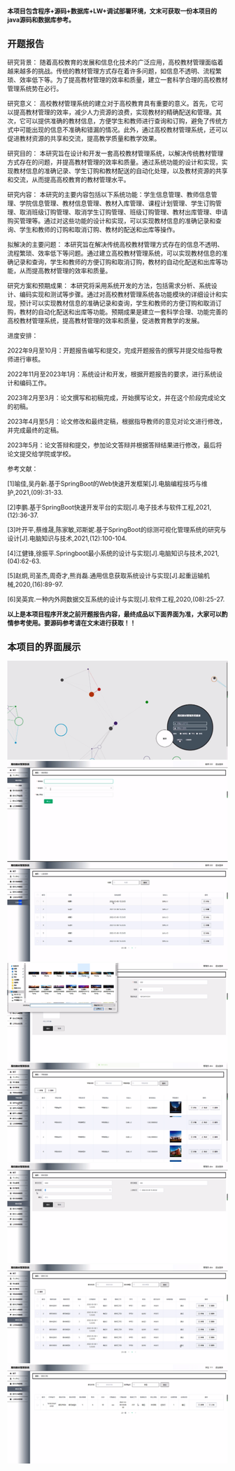 ****本项目包含程序+源码+数据库+LW+调试部署环境，文末可获取一份本项目的java源码和数据库参考。****

## ******开题报告******

研究背景：
随着高校教育的发展和信息化技术的广泛应用，高校教材管理面临着越来越多的挑战。传统的教材管理方式存在着许多问题，如信息不透明、流程繁琐、效率低下等。为了提高教材管理的效率和质量，建立一套科学合理的高校教材管理系统势在必行。

研究意义：
高校教材管理系统的建立对于高校教育具有重要的意义。首先，它可以提高教材管理的效率，减少人力资源的浪费，实现教材的精确配送和管理。其次，它可以提供准确的教材信息，方便学生和教师进行查询和订购，避免了传统方式中可能出现的信息不准确和错漏的情况。此外，通过高校教材管理系统，还可以促进教材资源的共享和交流，提高教学质量和教学效果。

研究目的：
本研究旨在设计和开发一套高校教材管理系统，以解决传统教材管理方式存在的问题，并提高教材管理的效率和质量。通过系统功能的设计和实现，实现教材信息的准确记录、学生订购和教材配送的自动化处理，以及教材资源的共享和交流，从而提高高校教育的教材管理水平。

研究内容：
本研究的主要内容包括以下系统功能：学生信息管理、教师信息管理、学院信息管理、教材信息管理、教材入库管理、课程计划管理、学生订购管理、取消班级订购管理、取消学生订购管理、班级订购管理、教材出库管理、申请购买管理等。通过对这些功能的设计和实现，可以实现教材信息的准确记录和查询、学生和教师的订购和取消订购、教材的配送和出库等操作。

拟解决的主要问题：
本研究旨在解决传统高校教材管理方式存在的信息不透明、流程繁琐、效率低下等问题。通过建立高校教材管理系统，可以实现教材信息的准确记录和查询，学生和教师的方便订购和取消订购，教材的自动化配送和出库等功能，从而提高教材管理的效率和质量。

研究方案和预期成果：
本研究将采用系统开发的方法，包括需求分析、系统设计、编码实现和测试等步骤。通过对高校教材管理系统各功能模块的详细设计和实现，预计可以实现教材信息的准确记录和查询，学生和教师的方便订购和取消订购，教材的自动化配送和出库等功能。预期成果是建立一套科学合理、功能完善的高校教材管理系统，提高教材管理的效率和质量，促进教育教学的发展。

进度安排：

2022年9月至10月：开题报告编写和提交，完成开题报告的撰写并提交给指导教师进行审核。

2022年11月至2023年1月：系统设计和开发，根据开题报告的要求，进行系统设计和编码工作。

2023年2月至3月：论文撰写和初稿完成，开始撰写论文，并在这个阶段完成论文的初稿。

2023年4月至5月：论文修改和最终定稿，根据指导教师的意见对论文进行修改，并完成最终的定稿。

2023年5月：论文答辩和提交，参加论文答辩并根据答辩结果进行修改，最后将论文提交给学院或学校。

参考文献：

[1]喻佳,吴丹新.基于SpringBoot的Web快速开发框架[J].电脑编程技巧与维护,2021,(09):31-33.

[2]李鹏.基于SpringBoot快速开发平台的实现[J].电子技术与软件工程,2021,(12):36-37.

[3]叶开平,蔡维晟,陈家敏,邓斯妮.基于SpringBoot的综测可视化管理系统的研究与设计[J].电脑知识与技术,2021,(12):100-104.

[4]江健锋,徐振平.Springboot最小系统的设计与实现[J].电脑知识与技术,2021,(04):62-63.

[5]赵炯,司圣杰,周奇才,熊肖磊.通用信息获取系统设计与实现[J].起重运输机械,2020,(16):89-97.

[6]吴英宾.一种内外网数据交互系统的设计与实现[J].软件工程,2020,(08):25-27.

****以上是本项目程序开发之前开题报告内容，最终成品以下面界面为准，大家可以酌情参考使用。要源码参考请在文末进行获取！！****

## ******本项目的界面展示******

![](./res/5e506b6dca7346d1b8551a086d794c01.png)![](./res/90d150be87c54fbaae7d9acd004f0dbd.png)![](./res/5fbf3c9e27444a9da7fcc8be9baf7953.png)![](./res/4ae7bdc8e3cc44d899919362f7f7cc6a.png)![](./res/3309527cb32e49bbbeb2e624e4b87a10.png)![](./res/d4ab1714e2b1435293e2ce58ee7b4b6e.png)![](./res/680a0499b2ae41c1a314ab5679034779.png)![](./res/2a73b57d1f1547fa96d183552ed81802.png)

